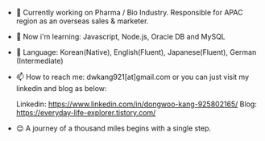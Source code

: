 - 🔭 Currently working on Pharma / Bio Industry. Responsible for APAC region as an overseas sales & marketer.

- 🌱 Now i'm learning: Javascript, Node.js, Oracle DB and MySQL

- 💬 Language: Korean(Native), English(Fluent), Japanese(Fluent), German (Intermediate)

- 📫 How to reach me: dwkang921[at]gmail.com or you can just visit my linkedin and blog as below:
    
     Linkedin: https://www.linkedin.com/in/dongwoo-kang-925802165/
     Blog: https://everyday-life-explorer.tistory.com/

- 😌 A journey of a thousand miles begins with a single step.
